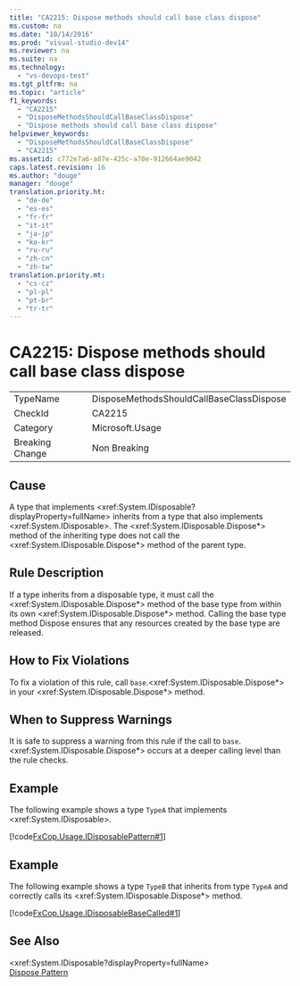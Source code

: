 ```yaml
---
title: "CA2215: Dispose methods should call base class dispose"
ms.custom: na
ms.date: "10/14/2016"
ms.prod: "visual-studio-dev14"
ms.reviewer: na
ms.suite: na
ms.technology: 
  - "vs-devops-test"
ms.tgt_pltfrm: na
ms.topic: "article"
f1_keywords: 
  - "CA2215"
  - "DisposeMethodsShouldCallBaseClassDispose"
  - "Dispose methods should call base class dispose"
helpviewer_keywords: 
  - "DisposeMethodsShouldCallBaseClassDispose"
  - "CA2215"
ms.assetid: c772e7a6-a87e-425c-a70e-912664ae9042
caps.latest.revision: 16
ms.author: "douge"
manager: "douge"
translation.priority.ht: 
  - "de-de"
  - "es-es"
  - "fr-fr"
  - "it-it"
  - "ja-jp"
  - "ko-kr"
  - "ru-ru"
  - "zh-cn"
  - "zh-tw"
translation.priority.mt: 
  - "cs-cz"
  - "pl-pl"
  - "pt-br"
  - "tr-tr"
---
```

# CA2215: Dispose methods should call base class dispose
|||  
|-|-|  
|TypeName|DisposeMethodsShouldCallBaseClassDispose|  
|CheckId|CA2215|  
|Category|Microsoft.Usage|  
|Breaking Change|Non Breaking|  
  
## Cause  
 A type that implements \<xref:System.IDisposable?displayProperty=fullName> inherits from a type that also implements \<xref:System.IDisposable>. The \<xref:System.IDisposable.Dispose*> method of the inheriting type does not call the \<xref:System.IDisposable.Dispose*> method of the parent type.  
  
## Rule Description  
 If a type inherits from a disposable type, it must call the \<xref:System.IDisposable.Dispose*> method of the base type from within its own \<xref:System.IDisposable.Dispose*> method. Calling the base type method Dispose ensures that any resources created by the base type are released.  
  
## How to Fix Violations  
 To fix a violation of this rule, call `base`.\<xref:System.IDisposable.Dispose*> in your \<xref:System.IDisposable.Dispose*> method.  
  
## When to Suppress Warnings  
 It is safe to suppress a warning from this rule if the call to `base`.\<xref:System.IDisposable.Dispose*> occurs at a deeper calling level than the rule checks.  
  
## Example  
 The following example shows a type `TypeA` that implements \<xref:System.IDisposable>.  
  
 [!code[FxCop.Usage.IDisposablePattern#1](../codequality/codesnippet/CSharp/ca2215--dispose-methods-should-call-base-class-dispose_1.cs)]  
  
## Example  
 The following example shows a type `TypeB` that inherits from type `TypeA` and correctly calls its \<xref:System.IDisposable.Dispose*> method.  
  
 [!code[FxCop.Usage.IDisposableBaseCalled#1](../codequality/codesnippet/VisualBasic/ca2215--dispose-methods-should-call-base-class-dispose_2.vb)]  
  
## See Also  
 \<xref:System.IDisposable?displayProperty=fullName>   
 [Dispose Pattern](../Topic/Dispose%20Pattern.md)
